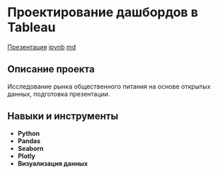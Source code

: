 # Проектирование дашбордов в Tableau

[Презентация](https://github.com/ArtBoS/portfolio/blob/main/Project3/%D0%A0%D0%B5%D1%81%D1%82%D0%BE%D1%80%D0%B0%D0%BD%D1%8B(%D0%9C%D0%BE%D1%81%D0%BA%D0%B2%D0%B0).pdf) [ipynb]() [md](https://github.com/ArtBoS/portfolio/blob/main/Project3/4b482527-eed7-4aba-8870-9bf5327b75e3.md)

## Описание проекта

Исследование рынка общественного питания на основе открытых данных, подготовка презентации.

## Навыки и инструменты

- **Python**
- **Pandas**
- **Seaborn**
- **Plotly**
- **Визуализация данных**
